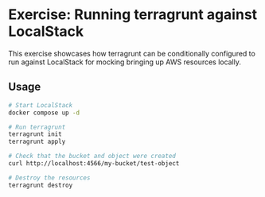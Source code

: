 # Exercise: Running terragrunt against LocalStack

This exercise showcases how terragrunt can be conditionally configured to run against LocalStack for mocking bringing up AWS resources locally.


## Usage

```sh
# Start LocalStack
docker compose up -d

# Run terragrunt
terragrunt init
terragrunt apply

# Check that the bucket and object were created
curl http://localhost:4566/my-bucket/test-object

# Destroy the resources
terragrunt destroy
```
